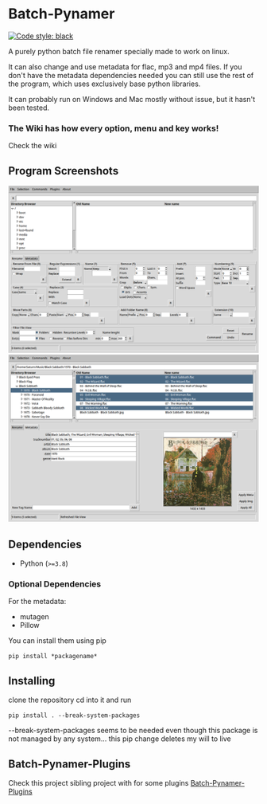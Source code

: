 # Batch-Pynamer
[![Code style: black](https://img.shields.io/badge/code%20style-black-000000.svg)](https://github.com/psf/black)

A purely python batch file renamer specially made to work on linux.

It can also change and use metadata for flac, mp3 and mp4 files. If you don't have the metadata dependencies needed you can still use the rest of the program, which uses exclusively base python libraries.

It can probably run on Windows and Mac mostly without issue, but it hasn't been tested.


### The Wiki has how every option, menu and key works!
Check the wiki

Program Screenshots
-------------------
![screenshot](/doc/BatchPynamer-Rename_Screen.png?raw=true "Program Screenshot for the Rename Tab")
![screenshot](/doc/BatchPynamer-Metadata_Screen.png?raw=true "Program Screenshot for the Metadata Tab")


Dependencies
------------
* Python (`>=3.8`)

### Optional Dependencies

For the metadata:

* mutagen
* Pillow

You can install them using pip
```
pip install *packagename*
```


Installing
----------

clone the repository
cd into it and run
```
pip install . --break-system-packages
```
--break-system-packages seems to be needed even though this package is not managed by any system...
this pip change deletes my will to live


Batch-Pynamer-Plugins
---------------------
Check this project sibling project with for some plugins [Batch-Pynamer-Plugins](https://github.com/Alejandro-Roldan/Batch-Pynamer-Plugins.git)
